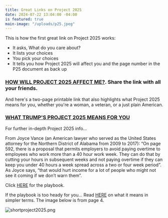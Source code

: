 ```yaml
---
title: Great Links on Project 2025
date: 2024-07-22 13:04:00 -04:00
is featured: true
main-image: "/uploads/p25.jpeg"
---
```


This is how the first great link on Project 2025 works:

* It asks, What do you care about?
* It lists your choices
* You pick your choices
* It tells you how Project 2025 will affect you and the page number in the P25 document as back up 

### [HOW WILL PROJECT 2025 AFFECT ME?](https://www.25and.me/?topics=).  Share the link with all your friends.

And here's a two-page printable link that also highlights what Project 2025 means for you, whether you're a woman, a veteran, or a just plain American.

### [WHAT TRUMP'S PROJECT 2025 MEANS FOR YOU](hthttps://drive.google.com/file/d/19ejRy8vsMkM9cIH8mnb4tyOrSlrtDsEu/viewtp://)

For further in-depth Project 2025 info...

From Joyce Vance (an American lawyer who served as the United States attorney for the Northern District of Alabama from 2009 to 2017):
“On page 592, there is a proposal that permits employers to avoid paying overtime to employees who work more than a 40 hour work week. They can do that by cutting your hours in subsequent weeks and not paying overtime if they can keep you under 40 hours a week spread across a two or four week period”.  As Joyce says, “that would hurt income for a lot of people who might not see it coming if we don’t warn them”.

Click [HERE](https://static.project2025.org/2025_MandateForLeadership_FULL.pdf) for the playbook. 

If the playbook is too heady for you... Read [HERE](https://democracyforward.org/wp-content/uploads/2024/06/2024-05_Peoples-Guide-Pro-2025.pdf) on what it means in simpler terms. The image below is from page 4.

![shortproject2025.png](/uploads/shortproject2025.png)


